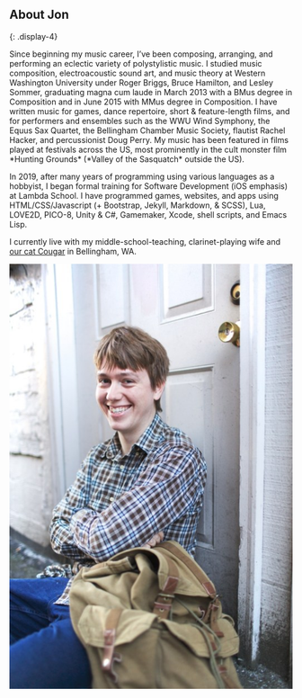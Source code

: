 ## About Jon
{: .display-4}
<div class="row">
<div class="col-lg-9" markdown="1">
Since beginning my music career, I’ve been composing, arranging, and performing an eclectic variety of polystylistic music. I studied music composition, electroacoustic sound art, and music theory at Western Washington University under Roger Briggs, Bruce Hamilton, and Lesley Sommer, graduating magna cum laude in March 2013 with a BMus degree in Composition and in June 2015 with MMus degree in Composition. I have written music for games, dance repertoire, short & feature-length films, and for performers and ensembles such as the WWU Wind Symphony, the Equus Sax Quartet, the Bellingham Chamber Music Society, flautist Rachel Hacker, and percussionist Doug Perry. My music has been featured in films played at festivals across the US, most prominently in the cult monster film *Hunting Grounds* (*Valley of the Sasquatch* outside the US).

In 2019, after many years of programming using various languages as a hobbyist, I began formal training for Software Development (iOS emphasis) at Lambda School. I have programmed games, websites, and apps using HTML/CSS/Javascript (+ Bootstrap, Jekyll, Markdown, & SCSS), Lua, LOVE2D, PICO-8, Unity & C#, Gamemaker, Xcode, shell scripts, and Emacs Lisp.

I currently live with my middle-school-teaching, clarinet-playing wife and <a href="#cougarModal" data-toggle="modal">our cat Cougar</a> in Bellingham, WA.
</div>
<div class="col-lg-3">
<img src="/assets/images/jon-bio.jpg" />
</div>
</div>
